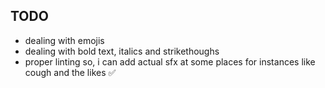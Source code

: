 ## TODO
- dealing with emojis
- dealing with bold text, italics and strikethoughs
- proper linting so, i can add actual sfx at some places for instances like cough and the likes ✅